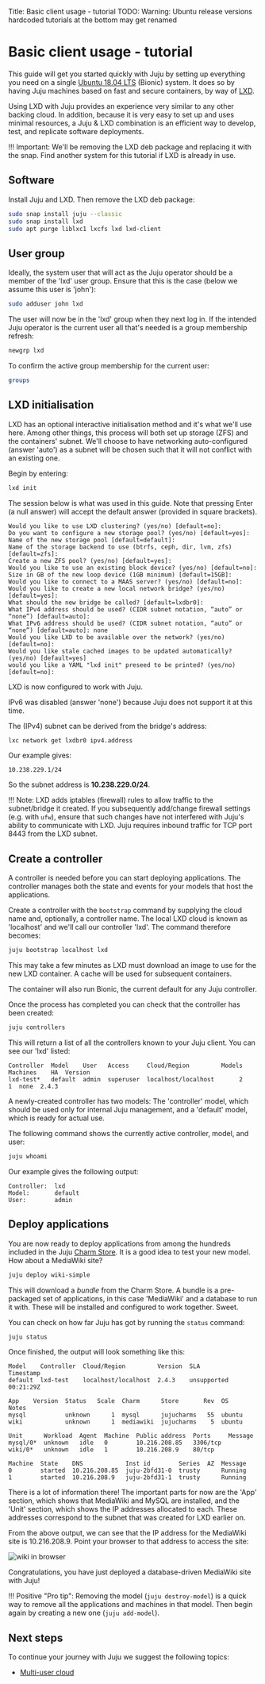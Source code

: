 Title: Basic client usage - tutorial
TODO:  Warning: Ubuntu release versions hardcoded
       tutorials at the bottom may get renamed

# Basic client usage - tutorial

This guide will get you started quickly with Juju by setting up everything you
need on a single [Ubuntu 18.04 LTS][bionic-download] (Bionic) system. It does
so by having Juju machines based on fast and secure containers, by way of
[LXD][lxd-upstream].

Using LXD with Juju provides an experience very similar to any other backing
cloud. In addition, because it is very easy to set up and uses minimal
resources, a Juju & LXD combination is an efficient way to develop, test, and
replicate software deployments. 

!!! Important:
    We'll be removing the LXD deb package and replacing it with the snap. Find
    another system for this tutorial if LXD is already in use.

## Software

Install Juju and LXD. Then remove the LXD deb package:

```bash
sudo snap install juju --classic
sudo snap install lxd
sudo apt purge liblxc1 lxcfs lxd lxd-client
```

## User group

Ideally, the system user that will act as the Juju operator should be a member
of the 'lxd' user group. Ensure that this is the case (below we assume this
user is 'john'):

```bash
sudo adduser john lxd
```

The user will now be in the 'lxd' group when they next log in. If the intended
Juju operator is the current user all that's needed is a group membership
refresh:

```bash
newgrp lxd
```

To confirm the active group membership for the current user:

```bash
groups
```

## LXD initialisation

LXD has an optional interactive initialisation method and it's what we'll use
here. Among other things, this process will both set up storage (ZFS) and the
containers' subnet. We'll choose to have networking auto-configured (answer
'auto') as a subnet will be chosen such that it will not conflict with an
existing one.

Begin by entering:

```bash
lxd init
```

The session below is what was used in this guide. Note that pressing Enter (a
null answer) will accept the default answer (provided in square brackets).

```no-highlight
Would you like to use LXD clustering? (yes/no) [default=no]: 
Do you want to configure a new storage pool? (yes/no) [default=yes]: 
Name of the new storage pool [default=default]: 
Name of the storage backend to use (btrfs, ceph, dir, lvm, zfs) [default=zfs]: 
Create a new ZFS pool? (yes/no) [default=yes]: 
Would you like to use an existing block device? (yes/no) [default=no]: 
Size in GB of the new loop device (1GB minimum) [default=15GB]: 
Would you like to connect to a MAAS server? (yes/no) [default=no]: 
Would you like to create a new local network bridge? (yes/no) [default=yes]: 
What should the new bridge be called? [default=lxdbr0]: 
What IPv4 address should be used? (CIDR subnet notation, “auto” or “none”) [default=auto]: 
What IPv6 address should be used? (CIDR subnet notation, “auto” or “none”) [default=auto]: none
Would you like LXD to be available over the network? (yes/no) [default=no]: 
Would you like stale cached images to be updated automatically? (yes/no) [default=yes] 
would you like a YAML "lxd init" preseed to be printed? (yes/no) [default=no]:
```

LXD is now configured to work with Juju.

IPv6 was disabled (answer 'none') because Juju does not support it at this
time.

The (IPv4) subnet can be derived from the bridge's address:

```bash
lxc network get lxdbr0 ipv4.address
```

Our example gives:

```no-highlight
10.238.229.1/24
```

So the subnet address is **10.238.229.0/24**.

!!! Note:
    LXD adds iptables (firewall) rules to allow traffic to the subnet/bridge it
    created. If you subsequently add/change firewall settings (e.g. with
    `ufw`), ensure that such changes have not interfered with Juju's ability to
    communicate with LXD. Juju requires inbound traffic for TCP port 8443 from
    the LXD subnet.

## Create a controller

A controller is needed before you can start deploying applications. The
controller manages both the state and events for your models that host the
applications.

Create a controller with the `bootstrap` command by supplying the cloud name
and, optionally, a controller name. The local LXD cloud is known as 'localhost'
and we'll call our controller 'lxd'. The command therefore becomes:

```bash
juju bootstrap localhost lxd
```

This may take a few minutes as LXD must download an image to use for the new
LXD container. A cache will be used for subsequent containers.

The container will also run Bionic, the current default for any Juju
controller.

Once the process has completed you can check that the controller has been
created:

```bash
juju controllers
```

This will return a list of all the controllers known to your Juju client. You
can see our 'lxd' listed:

```no-highlight
Controller  Model    User   Access     Cloud/Region         Models  Machines    HA  Version
lxd-test*   default  admin  superuser  localhost/localhost       2         1  none  2.4.3
```

A newly-created controller has two models: The 'controller' model, which should
be used only for internal Juju management, and a 'default' model, which is
ready for actual use.

The following command shows the currently active controller, model, and user:

```bash
juju whoami
```

Our example gives the following output:

```no-highlight
Controller:  lxd
Model:       default
User:        admin
```

## Deploy applications

You are now ready to deploy applications from among the hundreds included in
the Juju [Charm Store][charm-store]. It is a good idea to test your new model.
How about a MediaWiki site?

```bash
juju deploy wiki-simple
```

This will download a *bundle* from the Charm Store. A bundle is a pre-packaged
set of applications, in this case 'MediaWiki' and a database to run it with.
These will be installed and configured to work together. Sweet.

You can check on how far Juju has got by running the `status` command:

```bash
juju status
```

Once finished, the output will look something like this:

```no-highlight
Model    Controller  Cloud/Region         Version  SLA          Timestamp
default  lxd-test    localhost/localhost  2.4.3    unsupported  00:21:29Z

App    Version  Status   Scale  Charm      Store       Rev  OS      Notes
mysql           unknown      1  mysql      jujucharms   55  ubuntu  
wiki            unknown      1  mediawiki  jujucharms    5  ubuntu  

Unit      Workload  Agent  Machine  Public address  Ports     Message
mysql/0*  unknown   idle   0        10.216.208.85   3306/tcp  
wiki/0*   unknown   idle   1        10.216.208.9    80/tcp    

Machine  State    DNS            Inst id        Series  AZ  Message
0        started  10.216.208.85  juju-2bfd31-0  trusty      Running
1        started  10.216.208.9   juju-2bfd31-1  trusty      Running
```

There is a lot of information there! The important parts for now are the 'App'
section, which shows that MediaWiki and MySQL are installed, and the 'Unit'
section, which shows the IP addresses allocated to each. These addresses
correspond to the subnet that was created for LXD earlier on.

From the above output, we can see that the IP address for the MediaWiki site is
10.216.208.9. Point your browser to that address to access the site:

![wiki in browser](https://assets.ubuntu.com/v1/a9092b3b-tut-lxd-wiki-simple-browser-3.png)

Congratulations, you have just deployed a database-driven MediaWiki site with
Juju!

!!! Positive "Pro tip":
    Removing the model (`juju destroy-model`) is a quick way to remove all the
    applications and machines in that model. Then begin again by creating a new
    one (`juju add-model`).

## Next steps

To continue your journey with Juju we suggest the following topics:

 - [Multi-user cloud][tut-users]


<!-- LINKS -->

[lxd-upstream]: https://linuxcontainers.org/lxd/
[bionic-download]: http://www.ubuntu.com/download/
[zfs-wiki]: https://wiki.ubuntu.com/ZFS
[charm-store]: https://jujucharms.com
[charms]: ./charms.md
[clouds]: ./clouds.md
[tut-users]: ./tut-users.md
